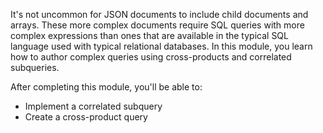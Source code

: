 It's not uncommon for JSON documents to include child documents and arrays. These more complex documents require SQL queries with more complex expressions than ones that are available in the typical SQL language used with typical relational databases. In this module, you learn how to author complex queries using cross-products and correlated subqueries.

After completing this module, you'll be able to:

- Implement a correlated subquery
- Create a cross-product query
